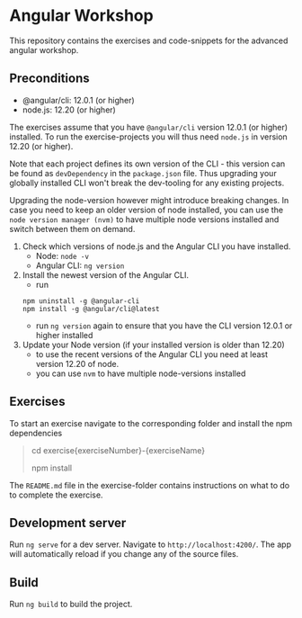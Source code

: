# Angular Workshop

This repository contains the exercises and code-snippets for the advanced angular workshop.

## Preconditions
 - @angular/cli: 12.0.1 (or higher)
 - node.js: 12.20 (or higher)

The exercises assume that you have `@angular/cli` version 12.0.1 (or higher) installed. To run the exercise-projects you will thus need `node.js` in version 12.20 (or higher).

Note that each project defines its own version of the CLI - this version can be found as `devDependency` in the `package.json` file. Thus upgrading your globally installed CLI won't break the dev-tooling for any existing projects. 

Upgrading the node-version however might introduce breaking changes. In case you need to keep an older version of node installed, you can use the `node version manager (nvm)` to have multiple node versions installed and switch between them on demand.

1. Check which versions of node.js and the Angular CLI you have installed.
    - Node: `node -v`    
    - Angular CLI: `ng version`
2. Install the newest version of the Angular CLI.
   - run 
   ```
   npm uninstall -g @angular-cli
   npm install -g @angular/cli@latest
   ```
   - run `ng version` again to ensure that you have the CLI version 12.0.1 or higher installed
3. Update your Node version (if your installed version is older than 12.20)
   - to use the recent versions of the Angular CLI you need at least version 12.20 of node.
   - you can use `nvm` to have multiple node-versions installed

## Exercises

To start an exercise navigate to the corresponding folder and install the npm dependencies 

> cd exercise{exerciseNumber}-{exerciseName}
> 
> npm install  

The `README.md` file in the exercise-folder contains instructions on what to do to complete the exercise.

## Development server

Run `ng serve` for a dev server. Navigate to `http://localhost:4200/`. The app will automatically reload if you change any of the source files.

## Build

Run `ng build` to build the project.

